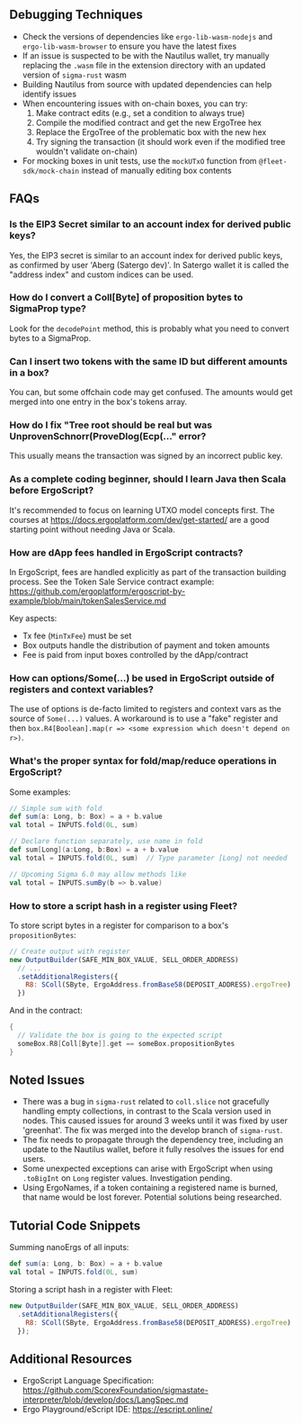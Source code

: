## Debugging Techniques

- Check the versions of dependencies like `ergo-lib-wasm-nodejs` and `ergo-lib-wasm-browser` to ensure you have the latest fixes
- If an issue is suspected to be with the Nautilus wallet, try manually replacing the `.wasm` file in the extension directory with an updated version of `sigma-rust` wasm
- Building Nautilus from source with updated dependencies can help identify issues
- When encountering issues with on-chain boxes, you can try:
  1. Make contract edits (e.g., set a condition to always true)
  2. Compile the modified contract and get the new ErgoTree hex
  3. Replace the ErgoTree of the problematic box with the new hex
  4. Try signing the transaction (it should work even if the modified tree wouldn't validate on-chain)
- For mocking boxes in unit tests, use the `mockUTxO` function from `@fleet-sdk/mock-chain` instead of manually editing box contents

## FAQs

### Is the EIP3 Secret similar to an account index for derived public keys?

Yes, the EIP3 secret is similar to an account index for derived public keys, as confirmed by user 'Aberg (Satergo dev)'. In Satergo wallet it is called the "address index" and custom indices can be used.

### How do I convert a Coll[Byte] of proposition bytes to SigmaProp type? 

Look for the `decodePoint` method, this is probably what you need to convert bytes to a SigmaProp.

### Can I insert two tokens with the same ID but different amounts in a box? 

You can, but some offchain code may get confused. The amounts would get merged into one entry in the box's tokens array.

### How do I fix "Tree root should be real but was UnprovenSchnorr(ProveDlog(Ecp(..." error?

This usually means the transaction was signed by an incorrect public key.

### As a complete coding beginner, should I learn Java then Scala before ErgoScript?

It's recommended to focus on learning UTXO model concepts first. The courses at https://docs.ergoplatform.com/dev/get-started/ are a good starting point without needing Java or Scala.

### How are dApp fees handled in ErgoScript contracts?

In ErgoScript, fees are handled explicitly as part of the transaction building process. See the Token Sale Service contract example: 
https://github.com/ergoplatform/ergoscript-by-example/blob/main/tokenSalesService.md

Key aspects:
- Tx fee (`MinTxFee`) must be set 
- Box outputs handle the distribution of payment and token amounts
- Fee is paid from input boxes controlled by the dApp/contract

### How can options/Some(...) be used in ErgoScript outside of registers and context variables?

The use of options is de-facto limited to registers and context vars as the source of `Some(...)` values. A workaround is to use a "fake" register and then `box.R4[Boolean].map(r => <some expression which doesn't depend on r>)`.

### What's the proper syntax for fold/map/reduce operations in ErgoScript?

Some examples:
```scala
// Simple sum with fold
def sum(a: Long, b: Box) = a + b.value
val total = INPUTS.fold(0L, sum)

// Declare function separately, use name in fold 
def sum[Long](a:Long, b:Box) = a + b.value
val total = INPUTS.fold(0L, sum)  // Type parameter [Long] not needed

// Upcoming Sigma 6.0 may allow methods like
val total = INPUTS.sumBy(b => b.value)
```

### How to store a script hash in a register using Fleet?

To store script bytes in a register for comparison to a box's `propositionBytes`:
```js
// Create output with register
new OutputBuilder(SAFE_MIN_BOX_VALUE, SELL_ORDER_ADDRESS)  
  // ... 
  .setAdditionalRegisters({
    R8: SColl(SByte, ErgoAddress.fromBase58(DEPOSIT_ADDRESS).ergoTree).toHex()
  })
```

And in the contract:
```scala
{
  // Validate the box is going to the expected script
  someBox.R8[Coll[Byte]].get == someBox.propositionBytes
}
```

## Noted Issues

- There was a bug in `sigma-rust` related to `coll.slice` not gracefully handling empty collections, in contrast to the Scala version used in nodes. This caused issues for around 3 weeks until it was fixed by user 'greenhat'. The fix was merged into the develop branch of `sigma-rust`.
- The fix needs to propagate through the dependency tree, including an update to the Nautilus wallet, before it fully resolves the issues for end users.
- Some unexpected exceptions can arise with ErgoScript when using `.toBigInt` on `Long` register values. Investigation pending.
- Using ErgoNames, if a token containing a registered name is burned, that name would be lost forever. Potential solutions being researched.

## Tutorial Code Snippets

Summing nanoErgs of all inputs:
```scala 
def sum(a: Long, b: Box) = a + b.value
val total = INPUTS.fold(0L, sum)
```

Storing a script hash in a register with Fleet:
```js
new OutputBuilder(SAFE_MIN_BOX_VALUE, SELL_ORDER_ADDRESS)
  .setAdditionalRegisters({ 
    R8: SColl(SByte, ErgoAddress.fromBase58(DEPOSIT_ADDRESS).ergoTree).toHex() 
  });
```

## Additional Resources 
- ErgoScript Language Specification: https://github.com/ScorexFoundation/sigmastate-interpreter/blob/develop/docs/LangSpec.md
- Ergo Playground/eScript IDE: https://escript.online/